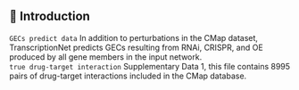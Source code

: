 ## 📁 Introduction

`GECs predict data` In addition to perturbations in the CMap dataset, TranscriptionNet predicts GECs resulting from RNAi, CRISPR, and OE produced by all gene members in the input network.   
`true drug-target interaction` Supplementary Data 1, this file contains 8995 pairs of drug-target interactions included in the CMap database.  
